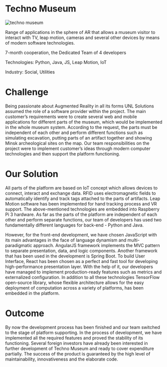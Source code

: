# Techno Museum
<img src="https://unl.solutions/sites/default/files/2019-05/main%20jpg.JPG" alt="techno museum">

Range of applications in the sphere of AR that allows a museum visitor to interact with TV, leap motion, cameras and several other devices by means of modern software technologies.

7-month cooperation, the Dedicated Team of 4 developers

Technologies: Python, Java, JS, Leap Motion, IoT

Industry: Social, Utilities

# Challenge
Being passionate about Augmented Reality in all its forms UNL Solutions assumed the role of a software provider within the project. The main customer’s requirements were to create several web and mobile applications for different parts of the museum, which would be implemented in the whole museum system. According to the request, the parts must be independent of each other and perform different functions such as simulating excavation, putting parts of an artifact together and showing Minsk archeological sites on the map. Our team responsibilities on the project were to implement customer’s ideas through modern computer technologies and then support the platform functioning.

# Our Solution

All parts of the platform are based on IoT concept which allows devices to connect, interact and exchange data. RFID uses electromagnetic fields to automatically identify and track tags attached to the parts of artifacts. Leap Motion software has been implemented for hand tracking process and VR support. The above-mentioned technologies are embedded into Raspberry Pi 3 hardware. As far as the parts of the platform are independent of each other and perform separate functions, our team of developers has used two fundamentally different languages for back-end - Python and Java.

However, for the front-end development, we have chosen JavaScript with its main advantages in the face of language dynamism and multi-paradigmatic approach. AngularJS framework implements the MVC pattern to separate presentation, data, and logic components. Another framework that has been used in the development is Spring Boot. To build User Interface, React has been chosen as a perfect and fast tool for developing high-performance presentation layer. With the help of it, our developers have managed to implement production-ready features such as metrics and externalized configuration. In addition to all these technologies TensorFlow open-source library, whose flexible architecture allows for the easy deployment of computation across a variety of platforms, has been embedded in the platform.

# Outcome
By now the development process has been finished and our team switched to the stage of platform supporting. In the process of development, we have implemented all the required features and proved the stability of its functioning. Several foreign investors have already been interested in further development of Techno Museum and ready to cover expenditure partially. The success of the product is guaranteed by the high level of maintainability, innovativeness and the elaborate code.
